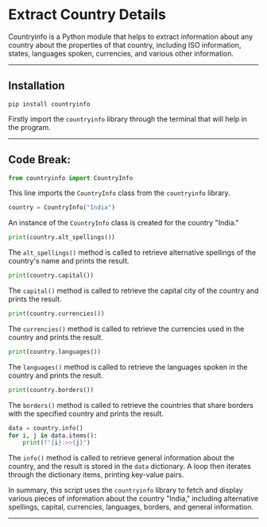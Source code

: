 # Extract Country Details

Countryinfo is a Python module that helps to extract information about any country about the properties of that country, including ISO information, states, languages spoken, currencies, and various other information.

-----

## Installation

```
pip install countryinfo
```
Firstly import the `countryinfo` library through the terminal that will help in the program.

-----

## Code Break:

```python
from countryinfo import CountryInfo
```

This line imports the `CountryInfo` class from the `countryinfo` library.

```python
country = CountryInfo("India")
```

An instance of the `CountryInfo` class is created for the country "India."

```python
print(country.alt_spellings())
```

The `alt_spellings()` method is called to retrieve alternative spellings of the country's name and prints the result.

```python
print(country.capital())
```

The `capital()` method is called to retrieve the capital city of the country and prints the result.

```python
print(country.currencies())
```

The `currencies()` method is called to retrieve the currencies used in the country and prints the result.

```python
print(country.languages())
```

The `languages()` method is called to retrieve the languages spoken in the country and prints the result.

```python
print(country.borders())
```

The `borders()` method is called to retrieve the countries that share borders with the specified country and prints the result.

```python
data = country.info()
for i, j in data.items():
    print(f"{i}:>>{j}")
```

The `info()` method is called to retrieve general information about the country, and the result is stored in the `data` dictionary. A loop then iterates through the dictionary items, printing key-value pairs.

In summary, this script uses the `countryinfo` library to fetch and display various pieces of information about the country "India," including alternative spellings, capital, currencies, languages, borders, and general information.

-----